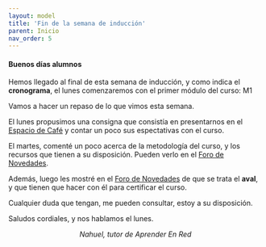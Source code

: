 ```yaml
---
layout: model
title: 'Fin de la semana de inducción'
parent: Inicio
nav_order: 5
---
```

<h4>Buenos días alumnos</h4>
<p>Hemos llegado al final de esta semana de inducción, y como indica el <b>cronograma</b>, el lunes comenzaremos con el primer módulo del curso: M1</p>
<p>Vamos a hacer un repaso de lo que vimos esta semana.</p>
<p>El lunes propusimos una consigna que consistía en presentarnos en el <a href="FC" target="_blank" rel="noreferrer noopener">Espacio de Café</a> y contar un poco sus espectativas con el curso.</p>
<p>El martes, comenté un poco acerca de la metodología del curso, y los recursos que tienen a su disposición. Pueden verlo en el <a href="FN" target="_blank" rel="noreferrer noopener">Foro de Novedades</a>.</p>
<p>Además, luego les mostré en el <a href="FN" target="_blank" rel="noreferrer noopener">Foro de Novedades</a> de que se trata el <b>aval</b>, y que tienen que hacer con él para certificar el curso.</p>
<p>Cualquier duda que tengan, me pueden consultar, estoy a su disposición.</p>
<p>Saludos cordiales, y nos hablamos el lunes.</p>
<p style="text-align:center;"><i>Nahuel, tutor de Aprender En Red</i></p>
